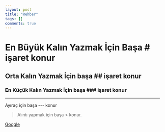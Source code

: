 ```yaml
---
layout: post
title: "Rehber"
tags: []
comments: true
---
```


# En Büyük Kalın Yazmak İçin Başa # işaret konur
## Orta Kalın Yazmak İçin başa ## işaret konur
### En Küçük Kalın Yazmak İçin başa ### işaret konur

---

Ayıraç için başa --- konur


> Alıntı yapmak için başa > konur.


[Google](https://www.google.com "Google gir")
